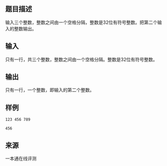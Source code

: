 ## 题目描述

输入三个整数，整数之间由一个空格分隔，整数是32位有符号整数。把第二个输入的整数输出。

## 输入

只有一行，共三个整数，整数之间由一个空格分隔。整数是32位有符号整数。

## 输出

只有一行，一个整数，即输入的第二个整数。

## 样例

```input1
123 456 789
```

```output1
456
```


 ## 来源

 一本通在线评测